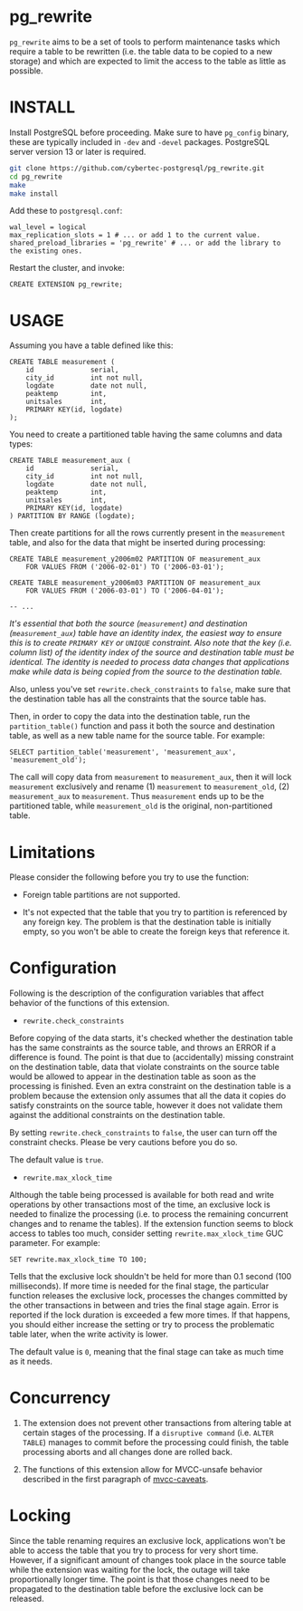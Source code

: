 # pg_rewrite

`pg_rewrite` aims to be a set of tools to perform maintenance tasks which
require a table to be rewritten (i.e. the table data to be copied to a new
storage) and which are expected to limit the access to the table as little as
possible.

# INSTALL

Install PostgreSQL before proceeding. Make sure to have `pg_config` binary,
these are typically included in `-dev` and `-devel` packages. PostgreSQL server
version 13 or later is required.

```bash
git clone https://github.com/cybertec-postgresql/pg_rewrite.git
cd pg_rewrite
make
make install
```

Add these to `postgresql.conf`:

```
wal_level = logical
max_replication_slots = 1 # ... or add 1 to the current value.
shared_preload_libraries = 'pg_rewrite' # ... or add the library to the existing ones.
```

Restart the cluster, and invoke:

```
CREATE EXTENSION pg_rewrite;
```

# USAGE

Assuming you have a table defined like this:

```
CREATE TABLE measurement (
    id              serial,
    city_id         int not null,
    logdate         date not null,
    peaktemp        int,
    unitsales       int,
    PRIMARY KEY(id, logdate)
);
```

You need to create a partitioned table having the same columns and data types:

```
CREATE TABLE measurement_aux (
    id              serial,
    city_id         int not null,
    logdate         date not null,
    peaktemp        int,
    unitsales       int,
    PRIMARY KEY(id, logdate)
) PARTITION BY RANGE (logdate);
```

Then create partitions for all the rows currently present in the `measurement`
table, and also for the data that might be inserted during processing:

```
CREATE TABLE measurement_y2006m02 PARTITION OF measurement_aux
    FOR VALUES FROM ('2006-02-01') TO ('2006-03-01');

CREATE TABLE measurement_y2006m03 PARTITION OF measurement_aux
    FOR VALUES FROM ('2006-03-01') TO ('2006-04-01');

-- ...
```

*It's essential that both the source (`measurement`) and destination
(`measurement_aux`) table have an identity index, the easiest way to ensure
this is to create `PRIMARY KEY` or `UNIQUE` constraint. Also note that the key
(i.e. column list) of the identity index of the source and destination table
must be identical. The identity is needed to process data changes that
applications make while data is being copied from the source to the destination
table.*

Also, unless you've set `rewrite.check_constraints` to `false`, make sure that
the destination table has all the constraints that the source table has.

Then, in order to copy the data into the destination table, run the
`partition_table()` function and pass it both the source and destination table,
as well as a new table name for the source table. For example:

```
SELECT partition_table('measurement', 'measurement_aux', 'measurement_old');
```

The call will copy data from `measurement` to `measurement_aux`, then it will
lock `measurement` exclusively and rename (1) `measurement` to
`measurement_old`, (2) `measurement_aux` to `measurement`. Thus `measurement`
ends up to be the partitioned table, while `measurement_old` is the original,
non-partitioned table.

# Limitations

Please consider the following before you try to use the function:

* Foreign table partitions are not supported.

* It's not expected that the table that you try to partition is referenced by
  any foreign key. The problem is that the destination table is initially
  empty, so you won't be able to create the foreign keys that reference it.

# Configuration

Following is the description of the configuration variables that affect
behavior of the functions of this extension.

* `rewrite.check_constraints`

Before copying of the data starts, it's checked whether the destination table
has the same constraints as the source table, and throws an ERROR if a
difference is found. The point is that due to (accidentally) missing
constraint on the destination table, data that violate constraints on the
source table would be allowed to appear in the destination table as soon as
the processing is finished. Even an extra constraint on the destination table
is a problem because the extension only assumes that all the data it copies do
satisfy constraints on the source table, however it does not validate them
against the additional constraints on the destination table.

By setting `rewrite.check_constraints` to `false`, the user can turn off the
constraint checks. Please be very cautions before you do so.

The default value is `true`.

* `rewrite.max_xlock_time`

Although the table being processed is available for both read and write
operations by other transactions most of the time, an exclusive lock is needed
to finalize the processing (i.e. to process the remaining concurrent changes
and to rename the tables). If the extension function seems to block access to
tables too much, consider setting `rewrite.max_xlock_time` GUC parameter. For
example:

```
SET rewrite.max_xlock_time TO 100;
```

Tells that the exclusive lock shouldn't be held for more than 0.1 second (100
milliseconds). If more time is needed for the final stage, the particular
function releases the exclusive lock, processes the changes committed by the
other transactions in between and tries the final stage again. Error is
reported if the lock duration is exceeded a few more times. If that happens,
you should either increase the setting or try to process the problematic table
later, when the write activity is lower.

The default value is `0`, meaning that the final stage can take as much time as
it needs.

# Concurrency

1. The extension does not prevent other transactions from altering table at
   certain stages of the processing. If a `disruptive command` (i.e. `ALTER
   TABLE`) manages to commit before the processing could finish, the table
   processing aborts and all changes done are rolled back.

2. The functions of this extension allow for MVCC-unsafe behavior described in
   the first paragraph of [mvcc-caveats][1].

# Locking

Since the table renaming requires an exclusive lock, applications won't be able
to access the table that you try to process for very short time. However, if a
significant amount of changes took place in the source table while the
extension was waiting for the lock, the outage will take proportionally longer
time. The point is that those changes need to be propagated to the destination
table before the exclusive lock can be released.

[1]: https://www.postgresql.org/docs/13/static/mvcc-caveats.html
